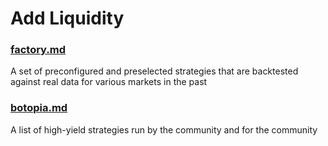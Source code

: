 # Add Liquidity

### [factory.md](factory.md "mention")

A set of preconfigured and preselected strategies that are backtested against real data for various markets in the past

### [botopia.md](botopia.md "mention")

A list of high-yield strategies run by the community and for the community
